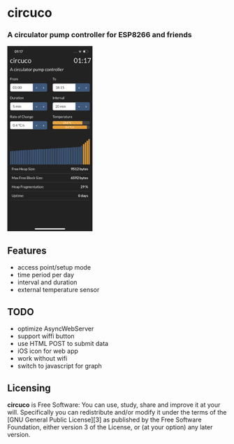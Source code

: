 # circuco
### A circulator pump controller for ESP8266 and friends

<img src="https://github.com/mincequi/circuco/blob/main/doc/circuco_main.png" width="195">

## Features
* access point/setup mode
* time period per day
* interval and duration
* external temperature sensor

## TODO
* optimize AsyncWebServer
* support wiffi button
* use HTML POST to submit data
* iOS icon for web app
* work without wifi
* switch to javascript for graph

## Licensing
**circuco** is Free Software: You can use, study, share and improve it at your
will. Specifically you can redistribute and/or modify it under the terms of the
[GNU General Public License][3] as published by the Free Software Foundation,
either version 3 of the License, or (at your option) any later version.
